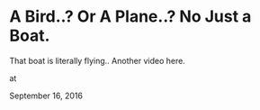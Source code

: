# A Bird..? Or A Plane..? No Just a Boat.



That boat is literally flying.. Another video here. 








at

September 16, 2016
















